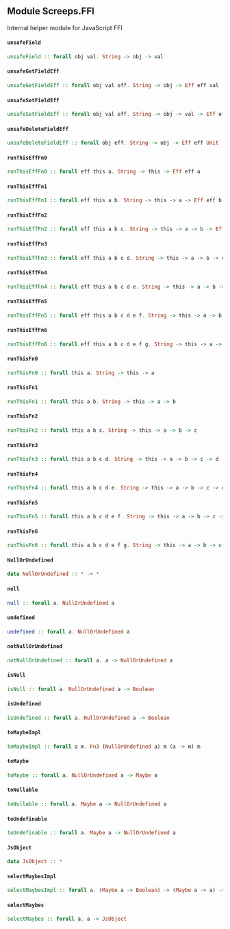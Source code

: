 ## Module Screeps.FFI

Internal helper module for JavaScript FFI

#### `unsafeField`

``` purescript
unsafeField :: forall obj val. String -> obj -> val
```

#### `unsafeGetFieldEff`

``` purescript
unsafeGetFieldEff :: forall obj val eff. String -> obj -> Eff eff val
```

#### `unsafeSetFieldEff`

``` purescript
unsafeSetFieldEff :: forall obj val eff. String -> obj -> val -> Eff eff Unit
```

#### `unsafeDeleteFieldEff`

``` purescript
unsafeDeleteFieldEff :: forall obj eff. String -> obj -> Eff eff Unit
```

#### `runThisEffFn0`

``` purescript
runThisEffFn0 :: forall eff this a. String -> this -> Eff eff a
```

#### `runThisEffFn1`

``` purescript
runThisEffFn1 :: forall eff this a b. String -> this -> a -> Eff eff b
```

#### `runThisEffFn2`

``` purescript
runThisEffFn2 :: forall eff this a b c. String -> this -> a -> b -> Eff eff c
```

#### `runThisEffFn3`

``` purescript
runThisEffFn3 :: forall eff this a b c d. String -> this -> a -> b -> c -> Eff eff d
```

#### `runThisEffFn4`

``` purescript
runThisEffFn4 :: forall eff this a b c d e. String -> this -> a -> b -> c -> d -> Eff eff e
```

#### `runThisEffFn5`

``` purescript
runThisEffFn5 :: forall eff this a b c d e f. String -> this -> a -> b -> c -> d -> e -> Eff eff f
```

#### `runThisEffFn6`

``` purescript
runThisEffFn6 :: forall eff this a b c d e f g. String -> this -> a -> b -> c -> d -> e -> f -> Eff eff g
```

#### `runThisFn0`

``` purescript
runThisFn0 :: forall this a. String -> this -> a
```

#### `runThisFn1`

``` purescript
runThisFn1 :: forall this a b. String -> this -> a -> b
```

#### `runThisFn2`

``` purescript
runThisFn2 :: forall this a b c. String -> this -> a -> b -> c
```

#### `runThisFn3`

``` purescript
runThisFn3 :: forall this a b c d. String -> this -> a -> b -> c -> d
```

#### `runThisFn4`

``` purescript
runThisFn4 :: forall this a b c d e. String -> this -> a -> b -> c -> d -> e
```

#### `runThisFn5`

``` purescript
runThisFn5 :: forall this a b c d e f. String -> this -> a -> b -> c -> d -> e -> f
```

#### `runThisFn6`

``` purescript
runThisFn6 :: forall this a b c d e f g. String -> this -> a -> b -> c -> d -> e -> f -> g
```

#### `NullOrUndefined`

``` purescript
data NullOrUndefined :: * -> *
```

#### `null`

``` purescript
null :: forall a. NullOrUndefined a
```

#### `undefined`

``` purescript
undefined :: forall a. NullOrUndefined a
```

#### `notNullOrUndefined`

``` purescript
notNullOrUndefined :: forall a. a -> NullOrUndefined a
```

#### `isNull`

``` purescript
isNull :: forall a. NullOrUndefined a -> Boolean
```

#### `isUndefined`

``` purescript
isUndefined :: forall a. NullOrUndefined a -> Boolean
```

#### `toMaybeImpl`

``` purescript
toMaybeImpl :: forall a m. Fn3 (NullOrUndefined a) m (a -> m) m
```

#### `toMaybe`

``` purescript
toMaybe :: forall a. NullOrUndefined a -> Maybe a
```

#### `toNullable`

``` purescript
toNullable :: forall a. Maybe a -> NullOrUndefined a
```

#### `toUndefinable`

``` purescript
toUndefinable :: forall a. Maybe a -> NullOrUndefined a
```

#### `JsObject`

``` purescript
data JsObject :: *
```

#### `selectMaybesImpl`

``` purescript
selectMaybesImpl :: forall a. (Maybe a -> Boolean) -> (Maybe a -> a) -> a -> JsObject
```

#### `selectMaybes`

``` purescript
selectMaybes :: forall a. a -> JsObject
```



